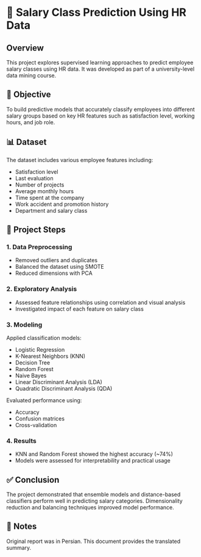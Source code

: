 
# 📘 Salary Class Prediction Using HR Data

## Overview
This project explores supervised learning approaches to predict employee salary classes using HR data. It was developed as part of a university-level data mining course.

## 🎯 Objective
To build predictive models that accurately classify employees into different salary groups based on key HR features such as satisfaction level, working hours, and job role.

## 📊 Dataset
The dataset includes various employee features including:
- Satisfaction level
- Last evaluation
- Number of projects
- Average monthly hours
- Time spent at the company
- Work accident and promotion history
- Department and salary class

## 🧪 Project Steps

### 1. Data Preprocessing
- Removed outliers and duplicates
- Balanced the dataset using SMOTE
- Reduced dimensions with PCA

### 2. Exploratory Analysis
- Assessed feature relationships using correlation and visual analysis
- Investigated impact of each feature on salary class

### 3. Modeling
Applied classification models:
- Logistic Regression
- K-Nearest Neighbors (KNN)
- Decision Tree
- Random Forest
- Naive Bayes
- Linear Discriminant Analysis (LDA)
- Quadratic Discriminant Analysis (QDA)

Evaluated performance using:
- Accuracy
- Confusion matrices
- Cross-validation

### 4. Results
- KNN and Random Forest showed the highest accuracy (~74%)
- Models were assessed for interpretability and practical usage

## ✅ Conclusion
The project demonstrated that ensemble models and distance-based classifiers perform well in predicting salary categories. Dimensionality reduction and balancing techniques improved model performance.

## 📎 Notes
Original report was in Persian. This document provides the translated summary.
